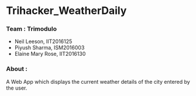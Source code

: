 # Trihacker_WeatherDaily

### Team : Trimodulo 

* Neil Leeson, IIT2016125
* Piyush Sharma, ISM2016003
* Elaine Mary Rose, IIT2016130
         
### About :

A Web App which displays the current weather details of the city entered by the user. 
